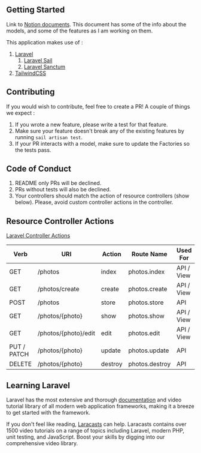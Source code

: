 ## Getting Started
Link to [Notion documents](https://lydian-emmental-e07.notion.site/F1-Fantasy-League-003e34c960324cd5bd7eee69d59e9130). This document has some of the info about the models, and some of the features as I am working on them.

This application makes use of :
1. [Laravel](https://laravel.com/docs/8.x)
   1. [Laravel Sail](https://laravel.com/docs/8.x/sail)
   2. [Laravel Sanctum](https://laravel.com/docs/8.x/sanctum)
3. [TailwindCSS](https://tailwindcss.com/docs)


## Contributing
If you would wish to contribute, feel free to create a PR! A couple of things we expect :
1. If you wrote a new feature, please write a test for that feature. 
2. Make sure your feature doesn't break any of the existing features by running `sail artisan test`.
3. If your PR interacts with a model, make sure to update the Factories so the tests pass.

## Code of Conduct

1. README only PRs will be declined.
2. PRs without tests will also be declined.
3. Your controllers should match the action of resource controllers (show below). Please, avoid custom controller actions in the controller.

## Resource Controller Actions
[Laravel Controller Actions](https://laravel.com/docs/8.x/controllers#actions-handled-by-resource-controller)

| Verb 	     | URI 	                | Action   | Route Name      | Used For   |
|-------------|----------------------|----------|-----------------|------------|
| GET 	     | /photos              | index    | photos.index    | API / View |
| GET 	     | /photos/create       | create   | photos.create   | API / View |
| POST 	     | /photos 	          | store 	| photos.store    | API        |
| GET 	     | /photos/{photo}      | show     | photos.show     | API / View |
| GET 	     | /photos/{photo}/edit | edit 	   | photos.edit     | API / View |
| PUT / PATCH | /photos/{photo} 	    | update 	| photos.update   | API        |
| DELETE 	  | /photos/{photo} 	    | destroy  | photos.destroy  | API        |

## Learning Laravel

Laravel has the most extensive and thorough [documentation](https://laravel.com/docs) and video tutorial library of all modern web application frameworks, making it a breeze to get started with the framework.

If you don't feel like reading, [Laracasts](https://laracasts.com) can help. Laracasts contains over 1500 video tutorials on a range of topics including Laravel, modern PHP, unit testing, and JavaScript. Boost your skills by digging into our comprehensive video library.